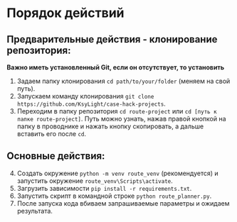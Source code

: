 # Порядок действий

## Предварительные действия - клонирование репозитория:

**Важно иметь установленный Git, если он отсутствует, то установить**

1. Задаем папку клонирования `cd path/to/your/folder` (меняем на свой путь).
2. Запускаем команду клонирования `git clone https://github.com/KsyLight/case-hack-projects`.
3. Переходим в папку репозитория `cd route-project` или `cd [путь к папке route-project]`. Путь можно узнать, нажав правой кнопкой на папку в проводнике и нажать кнопку скопировать, а дальше вставить его после `cd`.

## Основные действия:

4. Создать окружение `python -m venv route_venv` (рекомендуется) и запустить окружение `route_venv\Scripts\activate`.
5. Загрузить зависимости `pip install -r requirements.txt`.
6. Запустить скрипт в командной строке `python route_planner.py`.
7. После запуска кода вбиваем запрашиваемые параметры и ожидаем результата.
